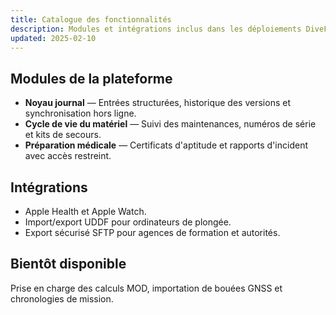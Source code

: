 ```yaml
---
title: Catalogue des fonctionnalités
description: Modules et intégrations inclus dans les déploiements DiveFive.
updated: 2025-02-10
---
```


## Modules de la plateforme

- **Noyau journal** — Entrées structurées, historique des versions et synchronisation hors ligne.
- **Cycle de vie du matériel** — Suivi des maintenances, numéros de série et kits de secours.
- **Préparation médicale** — Certificats d'aptitude et rapports d'incident avec accès restreint.

## Intégrations

- Apple Health et Apple Watch.
- Import/export UDDF pour ordinateurs de plongée.
- Export sécurisé SFTP pour agences de formation et autorités.

## Bientôt disponible

Prise en charge des calculs MOD, importation de bouées GNSS et chronologies de mission.
